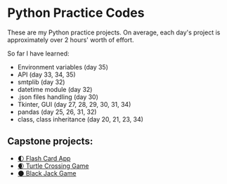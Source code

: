 # Python Practice Codes
These are my Python practice projects. On average, each day's project is approximately over 2 hours' worth of effort.

So far I have learned:
- Environment variables (day 35)
- API (day 33, 34, 35)
- smtplib (day 32)
- datetime module (day 32)
- .json files handling (day 30)
- Tkinter, GUI (day 27, 28, 29, 30, 31, 34)
- pandas (day 25, 26, 31, 32)
- class, class inheritance (day 20, 21, 23, 34)

## Capstone projects:

- [🌓 Flash Card App](https://github.com/TheVeryPulse/python_practice_codes/tree/main/day_031_flash_card_app)
- [🌒 Turtle Crossing Game](https://github.com/TheVeryPulse/python_practice_codes/tree/main/day_023_turtle_crossing_street)
- [🌑 Black Jack Game ](https://github.com/TheVeryPulse/python_practice_codes/tree/main/day_011_black_jack)